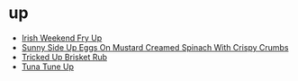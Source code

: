 # up

 * [Irish Weekend Fry Up](index/i/irish-weekend-fry-up-51145610.json)
 * [Sunny Side Up Eggs On Mustard Creamed Spinach With Crispy Crumbs](index/s/sunny-side-up-eggs-on-mustard-creamed-spinach-with-crispy-crumbs-363650.json)
 * [Tricked Up Brisket Rub](index/t/tricked-up-brisket-rub-242262.json)
 * [Tuna Tune Up](index/t/tuna-tune-up-51188020.json)
